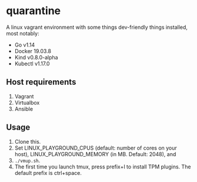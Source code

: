 # quarantine

A linux vagrant environment with some things dev-friendly things installed, most notably:

- Go v1.14
- Docker 19.03.8
- Kind v0.8.0-alpha
- Kubectl v1.17.0

## Host requirements

1. Vagrant
1. Virtualbox
1. Ansible

## Usage

1. Clone this.
1. Set LINUX_PLAYGROUND_CPUS (default: number of cores on your host),
   LINUX_PLAYGROUND_MEMORY (in MB. Default: 2048), and
1. `./vmup.sh`.
1. The first time you launch tmux, press prefix+I to install TPM plugins. The
   default prefix is ctrl+space.
